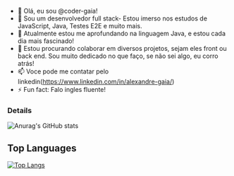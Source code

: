 - 👋 Olá, eu sou @coder-gaia!
- 👀 Sou um desenvolvedor full stack- Estou imerso nos estudos de JavaScript, Java, Testes E2E e muito mais.
- 🌱 Atualmente estou me aprofundando na linguagem Java, e estou cada dia mais fascinado!
- 💞️ Estou procurando colaborar em diversos projetos, sejam eles front ou back end. Sou muito dedicado no que  faço, se não sei algo, eu corro atrás!
- 📫 Voce pode me contatar pelo linkedin(https://www.linkedin.com/in/alexandre-gaia/)
- ⚡ Fun fact: Falo ingles fluente!

### Details
![Anurag's GitHub stats](https://github-readme-stats.vercel.app/api?username=coder-gaia&show_icons=true&theme=tokyonight)

## Top Languages
[![Top Langs](https://github-readme-stats.vercel.app/api/top-langs/?username=coder-gaia&layout=donut)](https://github.com/anuraghazra/github-readme-stats)


<!---
coder-gaia/coder-gaia is a ✨ special ✨ repository because its `README.md` (this file) appears on your GitHub profile.
You can click the Preview link to take a look at your changes.
--->
